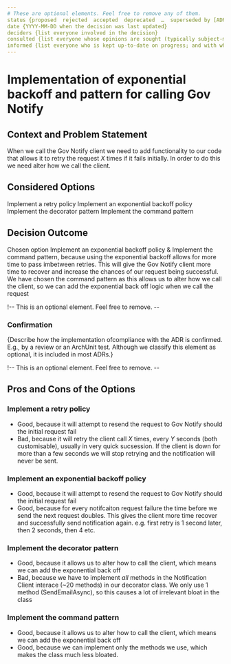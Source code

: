 ```yaml
---
# These are optional elements. Feel free to remove any of them.
status {proposed  rejected  accepted  deprecated  …  superseded by [ADR-0005](0005-example.md)}
date {YYYY-MM-DD when the decision was last updated}
deciders {list everyone involved in the decision}
consulted {list everyone whose opinions are sought (typically subject-matter experts); and with whom there is a two-way communication}
informed {list everyone who is kept up-to-date on progress; and with whom there is a one-way communication}
---
```

# Implementation of exponential backoff and pattern for calling Gov Notify

## Context and Problem Statement

When we call the Gov Notify client we need to add functionality to our code that allows it to retry the request *X* times if it fails initially. In order to do this we need alter how we call the client.

## Considered Options

 Implement a retry policy
 Implement an exponential backoff policy
 Implement the decorator pattern
 Implement the command pattern

## Decision Outcome

Chosen option Implement an exponential backoff policy & Implement the command pattern, because using the exponential backoff allows for more time to pass imbetween retries. This will give the Gov Notify client more time to recover and increase the chances of our request being successful. We have chosen the command pattern as this allows us to alter how we call the client, so we can add the exponential back off logic when we call the request


!-- This is an optional element. Feel free to remove. --
### Confirmation

{Describe how the implementation ofcompliance with the ADR is confirmed. E.g., by a review or an ArchUnit test.
 Although we classify this element as optional, it is included in most ADRs.}

!-- This is an optional element. Feel free to remove. --
## Pros and Cons of the Options

### Implement a retry policy

 - Good, because it will attempt to resend the request to Gov Notify should the initial request fail
 - Bad, because it will retry the client call *X* times, every *Y* seconds (both customisable), usually in very quick sucsession. If the client is down for more than a few seconds we will stop retrying and the notification will never be sent.

### Implement an exponential backoff policy

 - Good, because it will attempt to resend the request to Gov Notify should the initial request fail
 - Good, because for every notifcaiton request failure the time before we send the next request doubles. This gives the client more time recover and successfully send notification again. e.g. first retry is 1 second later, then 2 seconds, then 4 etc. 
 
### Implement the decorator pattern

 - Good, because it allows us to alter how to call the client, which means we can add the exponential back off
 - Bad, because we have to implement *all* methods in the Notification Client interace (~20 methods) in our decorator class. We only use 1 method (SendEmailAsync), so this causes a lot of irrelevant bloat in the class

### Implement the command pattern

 - Good, because it allows us to alter how to call the client, which means we can add the exponential back off
 - Good, because we can implement only the methods we use, which makes the class much less bloated. 